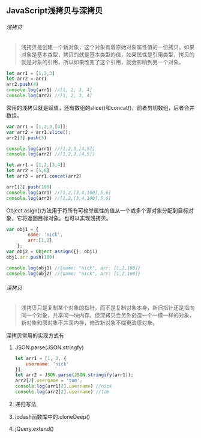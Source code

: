 ## JavaScript浅拷贝与深拷贝

###### 浅拷贝

> 浅拷贝是创建一个新对象，这个对象有着原始对象属性值的一份拷贝。如果对象是基本类型，拷贝的就是基本类型的值，如果属性是引用类型，拷贝的就是对象的引用，所以如果改变了这个引用，就会影响到另一个对象。

```JavaScript
let arr1 = [1,2,3]
let arr2 = arr1
arr2.push(4)
console.log(arr1) //[1, 2, 3, 4]
console.log(arr2) //[1, 2, 3, 4]
```

常用的浅拷贝就是赋值，还有数组的slice()和concat()，前者剪切数组，后者合并数组。

```JavaScript
var arr1 = [1,2,3,[4]];
var arr2 = arr1.slice();
arr2[3].push(5)

console.log(arr1) //[1,2,3,[4,5]] 
console.log(arr2) //[1,2,3,[4,5]] 

let arr1 = [1,2,[3,4]]
let arr2 = [5,6]
let arr3 = arr1.concat(arr2)

arr1[2].push(100)
console.log(arr1) //[1,2,[3,4,100],5,6]
console.log(arr3) //[1,2,[3,4,100],5,6]
```

Object.asign()方法用于将所有可枚举属性的值从一个或多个源对象分配到目标对象，它将返回目标对象。也可以实现浅拷贝。

```JavaScript
var obj1 = {
        name: 'nick',
		arr:[1,2]
    };
var obj2 = Object.assign({}, obj1)
obj1.arr.push(100)

console.log(obj1) //{name: "nick", arr: [1,2,100]}
console.log(obj2) //{name: "nick", arr: [1,2,100]}
```



###### 深拷贝

> 浅拷贝只是复制某个对象的指针，而不是复制对象本身，新旧指针还是指向同一个对象，共享同一块内存。但深拷贝会另外创造一个一模一样的对象，新对象和原对象不共享内存，修改新对象不糊更改原对象。

深拷贝常用的实现方式有

1. JSON.parse(JSON.stringfy)

   ```javascript
   let arr1 = [1, 3, {
       username: 'nick'
   }];
   let arr2 = JSON.parse(JSON.stringify(arr1));
   arr2[2].username = 'tom'; 
   console.log(arr1[2].username) //nick
   console.log(arr2[2].username) //tom
   ```

2. 递归写法

   

3. lodash函数库中的.cloneDeep()

4. jQuery.extend()